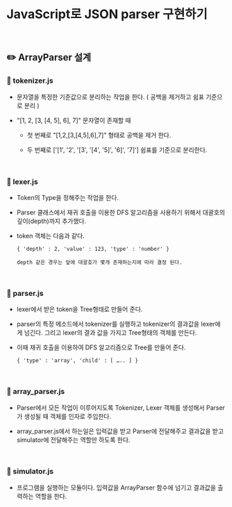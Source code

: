 # JavaScript로 JSON parser 구현하기

<br>

## :pencil2: ArrayParser 설계

### :page_with_curl: tokenizer.js

* 문자열을 특정한 기준값으로 분리하는 작업을 한다. ( 공백을 제거하고 쉼표 기준으로 분리 )

* "[1, 2, [3,  [4, 5], 6], 7]" 문자열이 존재할 때

  * 첫 번째로 "[1,2,[3,[4,5],6],7]" 형태로 공백을 제거 한다.

  * 두 번째로 ['[1', '2', '[3', '[4', '5]', '6]', '7]'] 쉼표를 기준으로 분리한다.

<br>

 ### :page_with_curl: lexer.js

* Token의 Type을 정해주는 작업을 한다.

* Parser 클래스에서 재귀 호출을 이용한 DFS 알고리즘을 사용하기 위해서 대괄호의 깊이(depth)까지 추가했다. 

* token 객체는 다음과 같다.

  `{ 'depth' : 2, 'value' : 123, 'type' : 'number' }`

  `depth 같은 경우는 앞에 대괄호가 몇개 존재하는지에 따라 결정 된다.`

<br>

### :page_with_curl: parser.js

* lexer에서 받은 token을 Tree형태로 만들어 준다.

* parser의 특정 메소드에서 tokenizer를 실행하고 tokenizer의 결과값을 lexer에게 넘긴다. 그리고 lexer의 결과 값을 가지고 Tree형태의 객체를 만든다.

* 이때 재귀 호출을 이용하여 DFS 알고리즘으로 Tree를 만들어 준다.

  `{ 'type' : 'array', 'child' : [ ….. ] }`

<br>

### :page_with_curl: array_parser.js

* Parser에서 모든 작업이 이루어지도록 Tokenizer, Lexer 객체를 생성해서 Parser가 생성될 때 객체를 인자로 주입한다.

* array_parser.js에서 하는일은 입력값을 받고 Parser에 전달해주고 결과값을 받고 simulator에 전달해주는 역할만 하도록 한다. 

<br>

### :page_with_curl: simulator.js

* 프로그램을 실행하는 모듈이다. 입력값을 ArrayParser 함수에 넘기고 결과값을 출력하는 역할을 한다.